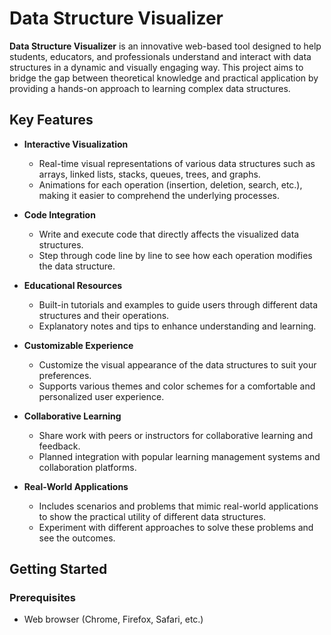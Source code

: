 # Data Structure Visualizer

**Data Structure Visualizer** is an innovative web-based tool designed to help students, educators, and professionals understand and interact with data structures in a dynamic and visually engaging way. This project aims to bridge the gap between theoretical knowledge and practical application by providing a hands-on approach to learning complex data structures.

## Key Features

- **Interactive Visualization**
  - Real-time visual representations of various data structures such as arrays, linked lists, stacks, queues, trees, and graphs.
  - Animations for each operation (insertion, deletion, search, etc.), making it easier to comprehend the underlying processes.

- **Code Integration**
  - Write and execute code that directly affects the visualized data structures.
  - Step through code line by line to see how each operation modifies the data structure.

- **Educational Resources**
  - Built-in tutorials and examples to guide users through different data structures and their operations.
  - Explanatory notes and tips to enhance understanding and learning.

- **Customizable Experience**
  - Customize the visual appearance of the data structures to suit your preferences.
  - Supports various themes and color schemes for a comfortable and personalized user experience.

- **Collaborative Learning**
  - Share work with peers or instructors for collaborative learning and feedback.
  - Planned integration with popular learning management systems and collaboration platforms.

- **Real-World Applications**
  - Includes scenarios and problems that mimic real-world applications to show the practical utility of different data structures.
  - Experiment with different approaches to solve these problems and see the outcomes.

## Getting Started

### Prerequisites

- Web browser (Chrome, Firefox, Safari, etc.)
